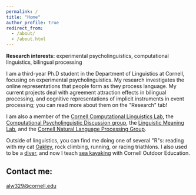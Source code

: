 ```yaml
---
permalink: /
title: "Home"
author_profile: true
redirect_from: 
  - /about/
  - /about.html
---
```


<b>Research interests:</b> experimental psycholinguistics, computational linguistics, bilingual processing

I am a third-year Ph.D student in the Department of Linguistics at Cornell, focusing on experimental psycholinguistics. My research investigates the online representations that people form as they process language. My current projects deal with agreement attraction effects in bilingual processing, and cognitive representations of implicit instruments in event processing; you can read more about them on the "Research" tab!  

I am also a member of the <a target="_blank" rel="noopener" href="https://conf.ling.cornell.edu/compling/">Cornell Computational Linguistics Lab</a>, the <a target="_blank" rel="noopener" href="https://c-psyd.github.io/">Computational Psycholinguistic Discussion group</a>, the <a target="_blank" rel="noopener" href="https://lime-lab-cornell.github.io/">Linguistic Meaning Lab</a>, and the <a target="_blank" rel="noopner" href="https://nlp.cornell.edu/">Cornell Natural Language Processing Group</a>.

Outside of linguistics, you can find me doing one of several "R"s: reading with my cat <a target="_blank" rel="noopener" href="https://imgur.com/oGs0S5n">Oakley</a>, rock climbing, running, or racing triathlons. I also used to be a <a target="_blank" rel="noopener" href="https://secure.meetcontrol.com/divemeets/system/profile.php?number=24901">diver</a>, and now I teach <a target="_blank" rel="noopener" href="https://scl.cornell.edu/coe/pe-courses/fall-pe-courses/paddling/intro-sea-kayak">sea kayaking</a> with Cornell Outdoor Education.

## Contact me:

[alw329@cornell.edu](mailto:alw329@cornell.edu)
